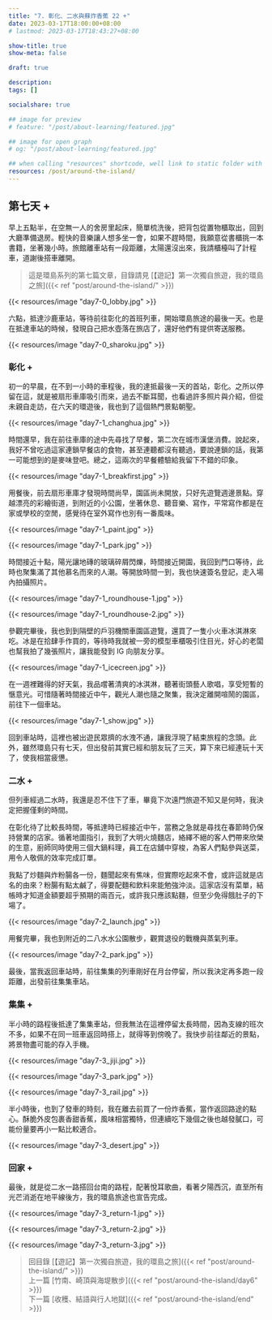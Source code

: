```yaml
---
title: "7. 彰化、二水與蘇炸香蕉 22 +"
date: 2023-03-17T18:00:00+08:00
# lastmod: 2023-03-17T18:43:27+08:00

show-title: true
show-meta: false

draft: true

description:
tags: []

socialshare: true

## image for preview
# feature: "/post/about-learning/featured.jpg"

## image for open graph
# og: "/post/about-learning/featured.jpg"

## when calling "resources" shortcode, well link to static folder with this path 
resources: /post/around-the-island/
---
```


<!-- &nbsp; -->

<!-- [text]({ ref "relpath" })。 -->

## 第七天 +

早上五點半，在空無一人的舍房里起床，簡單梳洗後，把背包從置物櫃取出，回到大廳準備退房。輕快的音樂讓人想多坐一會，如果不趕時間，我願意從書櫃挑一本書籍，坐著幾小時。旅館離車站有一段距離，太陽還沒出來，我請櫃檯叫了計程車，道謝後搭車離開。

<!--more-->

> 這是環島系列的第七篇文章，目錄請見 [【遊記】第一次獨自旅遊，我的環島之旅]({{< ref "post/around-the-island/" >}})

{{< resources/image "day7-0_lobby.jpg"  >}}

六點，抵達沙鹿車站，等待前往彰化的首班列車，開始環島旅途的最後一天。也是在抵達車站的時候，發現自己把水壺落在旅店了，還好他們有提供寄送服務。

{{< resources/image "day7-0_sharoku.jpg"  >}}

### 彰化 +

初一的早晨，在不到一小時的車程後，我的達抵最後一天的首站，彰化。之所以停留在這，就是被扇形車庫吸引而來，過去不斷耳聞，也看過許多照片與介紹，但從未親自走訪，在六天的環遊後，我也到了這個熱門景點朝聖。

{{< resources/image "day7-1_changhua.jpg"  >}}

時間還早，我在前往車庫的途中先尋找了早餐，第二次在城市漢堡消費。說起來，我好不曾吃過這家連鎖早餐店的食物，甚至連聽都沒有聽過，要說連鎖的話，我第一可能想到的是麥味登吧。總之，這兩次的早餐體驗給我留下不錯的印象。

{{< resources/image "day7-1_breakfirst.jpg"  >}}

用餐後，前去扇形車庫才發現時間尚早，園區尚未開放，只好先遊覽週邊景點。穿越漂亮的彩繪街道，到附近的小公園，坐著休息、聽音樂、寫作，平常寫作都是在家或學校的空閒，感覺待在室外寫作也別有一番風味。

{{< resources/image "day7-1_paint.jpg"  >}}

{{< resources/image "day7-1_park.jpg"  >}}

時間接近十點，陽光讓地磚的玻璃碎屑閃爍，時間接近開園，我回到門口等待，此時也聚集滿了其他慕名而來的人潮。等開放時間一到，我也快速簽名登記，走入場內拍攝照片。

{{< resources/image "day7-1_roundhouse-1.jpg"  >}}

{{< resources/image "day7-1_roundhouse-2.jpg"  >}}

<!-- 或許我應該昨天就先 不喜歡人群 拍幾張就先離開了 -->

參觀完畢後，我也到到隔壁的戶羽機關車園區遊覽，還買了一隻小火車冰淇淋來吃。冰是在拾肆手作買的，等待時我就被一旁的模型車櫃吸引住目光，好心的老闆也幫我拍了幾張照片，讓我能發到 IG 向朋友分享。

{{< resources/image "day7-1_icecreen.jpg"  >}}

在一週裡難得的好天氣，我品嚐著清爽的冰淇淋，聽著街頭藝人歌唱，享受短暫的愜意光。可惜隨著時間接近中午，觀光人潮也隨之聚集，我決定離開喧鬧的園區，前往下一個車站。

{{< resources/image "day7-1_show.jpg"  >}}

回到車站時，這裡也被出遊民眾擠的水洩不通，讓我浮現了結束旅程的念頭。此外，雖然環島只有七天，但出發前其實已經和朋友玩了三天，算下來已經連玩十天了，使我相當疲憊。

<!-- 
人潮要在區間上休息也有難度 背著背包要站走也吃力 
-->

### 二水 +

但列車經過二水時，我還是忍不住下了車，畢竟下次遠門旅遊不知又是何時，我決定把握僅剩的時間。

在彰化待了比較長時間，等抵達時已經接近中午，當務之急就是尋找在春節時仍保持營業的店家。循著地圖指引，我到了大明火燒麵店，絡繹不絕的客人們帶來欣榮的生意，廚師同時使用三個大鍋料理，員工在店舖中穿梭，為客人們點參與送菜，用令人敬佩的效率完成訂單。

我點了炒麵與炸粉腸各一份，麵聞起來有焦味，但實際吃起來不會，或許這就是店名的由來？粉腸有點太鹹了，得要配麵和飲料來能勉強沖淡。這家店沒有菜單，結帳時才知道金額要超乎預期的兩百元，或許我只應該點麵，但至少免得餓肚子的下場了。

{{< resources/image "day7-2_launch.jpg"  >}}

用餐完畢，我也到附近的二八水水公園散步，觀賞退役的戰機與蒸氣列車。

{{< resources/image "day7-2_park.jpg"  >}}

<!-- 原本還想搭集集線 但還是先算了 -->

最後，當我返回車站時，前往集集的列車剛好在月台停留，所以我決定再多跑一段距離，出發前往集集車站。

### 集集 +

半小時的路程後抵達了集集車站，但我無法在這裡停留太長時間，因為支線的班次不多，如果不在同一班車返回時搭上，就得等到傍晚了。我快步前往鄰近的景點，將景物盡可能的存入手機。

{{< resources/image "day7-3_jiji.jpg"  >}}

{{< resources/image "day7-3_park.jpg"  >}}

{{< resources/image "day7-3_rail.jpg"  >}}

半小時後，也到了發車的時刻，我在離去前買了一份炸香蕉，當作返回路途的點心。酥脆外皮包裹香甜香蕉，風味相當獨特，但連續吃下幾個之後也越發膩口，可能份量要再小一點比較適合。

{{< resources/image "day7-3_desert.jpg"  >}}

### 回家 +

最後，就是從二水一路搭回台南的路程，配著悅耳歌曲，看著夕陽西沉，直至所有光芒消逝在地平線後方，我的環島旅途也宣告完成。

{{< resources/image "day7-3_return-1.jpg"  >}}

{{< resources/image "day7-3_return-2.jpg"  >}}

{{< resources/image "day7-3_return-3.jpg"  >}}

<!-- 回到大橋，時間已經六點 回到 習慣的房間 煮麵 將照片匯出 休息

{{< resources/image "day7-3_return-end.jpg"  >}} -->

> 回目錄 [【遊記】第一次獨自旅遊，我的環島之旅]({{< ref "post/around-the-island/" >}})  
> 上一篇 [竹南、崎頂與海堤散步]({{< ref "post/around-the-island/day6" >}})  
> 下一篇 [收穫、結語與行人地獄]({{< ref "post/around-the-island/end" >}})  